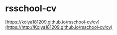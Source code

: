 # rsschool-cv
<!-- a href="http://Kolya181209.github.io/rsschool-cv/gh-page/cv.md">http://Kolya181209.github.io/rsschool-cv/cv</a -->
[https://kolya181209.github.io/rsschool-cv/cv](https://http://Kolya181209.github.io/rsschool-cv/cv)
